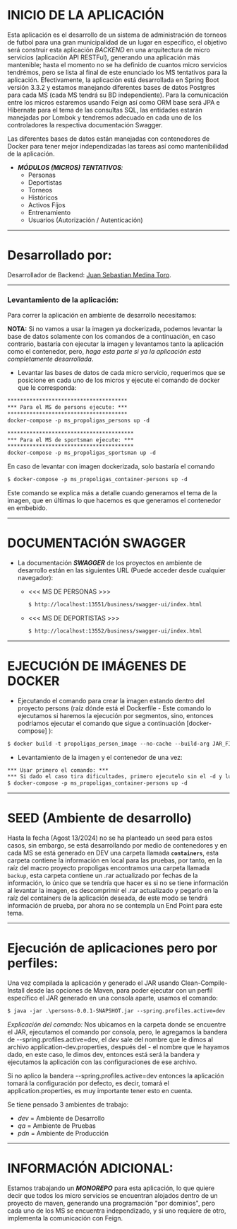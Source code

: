 # INICIO DE LA APLICACIÓN

Esta aplicación es el desarrollo de un sistema de administración de torneos
de futbol para una gran municipalidad de un lugar en específico, el objetivo
será construir esta aplicación _BACKEND_ en una arquitectura de micro servicios 
(aplicación API RESTFul), generando una aplicación más mantenible; hasta el momento 
no se ha definido de cuantos micro servicios tendrémos, pero se lista al final de
este enunciado los MS tentativos para la aplicación. Efectivamente, la aplicación está
desarrollada en Spring Boot versión 3.3.2 y estamos manejando diferentes bases
de datos Postgres para cada MS (cada MS tendrá su BD independiente). Para la comunicación
entre los micros estaremos usando Feign así como ORM base será JPA e Hibernate para el
tema de las consultas SQL, las entidades estarán manejadas por Lombok y tendremos adecuado
en cada uno de los controladores la respectiva documentación Swagger.

Las diferentes bases de datos están manejadas con contenedores de Docker para tener
mejor independizadas las tareas así como mantenibilidad de la aplicación.

* _**MÓDULOS (MICROS) TENTATIVOS**:_
  * Personas
  * Deportistas
  * Torneos
  * Históricos
  * Activos Fíjos
  * Entrenamiento
  * Usuarios (Autorización / Autenticación)

---------------------------------------------------------------------------------------

# Desarrollado por: #
Desarrollador de Backend: [Juan Sebastian Medina Toro](https://www.linkedin.com/in/juan-sebastian-medina-toro-887491249/).

---------------------------------------------------------------------------------------

### Levantamiento de la aplicación:
Para correr la aplicación en ambiente de desarrollo necesitamos:

**NOTA:** Si no vamos a usar la imagen ya dockerizada, podemos levantar la base de
datos solamente con los comandos de a continuación, en caso contrario, bastaría
con ejecutar la imagen y levantamos tanto la aplicación como el contenedor, pero,
_haga esta parte si ya la aplicación está completamente desarrollada_. 
* Levantar las bases de datos de cada micro servicio, requerimos que se
posicione en cada uno de los micros y ejecute el comando de docker que le 
corresponda:

````dockerfile
**************************************
*** Para el MS de persons ejecute: ***
**************************************
docker-compose -p ms_propoligas_persons up -d
````
````dockerfile
****************************************
*** Para el MS de sportsman ejecute: ***
****************************************
docker-compose -p ms_propoligas_sportsman up -d
````

En caso de levantar con imagen dockerizada, solo bastaría el comando
````dockerfile
$ docker-compose -p ms_propoligas_container-persons up -d
````
Este comando se explica más a detalle cuando generamos el tema de la imagen,
que en últimas lo que hacemos es que generamos el contenedor en embebido.

---------------------------------------------------------------------------------------
# DOCUMENTACIÓN SWAGGER #
* La documentación _**SWAGGER**_ de los proyectos en ambiente de desarrollo están
en las siguientes URL (Puede acceder desde cualquier navegador):
  
  * <<< MS DE PERSONAS >>>
    ````dockerfile
    $ http://localhost:13551/business/swagger-ui/index.html
    ````
  * <<< MS DE DEPORTISTAS >>>
    ````dockerfile
    $ http://localhost:13552/business/swagger-ui/index.html
    ````
---------------------------------------------------------------------------------------
# EJECUCIÓN DE IMÁGENES DE DOCKER #

* Ejecutando el comando para crear la imagen estando dentro del proyecto persons 
 (raíz dónde está el Dockerfile - Este comando lo ejecutamos si haremos la
  ejecución por segmentos, sino, entonces podríamos ejecutar el comando que
  sigue a continuación [docker-compose] ):
````dockerfile
$ docker build -t propoligas_person_image --no-cache --build-arg JAR_FILE=target/*.jar .
````

* Levantamiento de la imagen y el contenedor de una vez:
````dockerfile
*** Usar primero el comando: ***
*** Si dado el caso tira dificultades, primero ejecutelo sin el -d y luego con el -d***
$ docker-compose -p ms_propoligas_container-persons up -d
````

---------------------------------------------------------------------------------------
# SEED (Ambiente de desarrollo)
Hasta la fecha (Agost 13/2024) no se ha planteado un seed para estos casos, sin embargo,
se está desarrollando por medio de contenedores y en cada MS se está generado en DEV una
carpeta llamada **``containers``**, esta carpeta contiene la información en local para las
pruebas, por tanto, en la raíz del macro proyecto propoligas encontramos una carpeta
llamada ``backup``, esta carpeta contiene un .rar actualizado por fechas de la información,
lo único que se tendría que hacer es si no se tiene información al levantar la imagen, es
descomprimir el .rar actualizado y pegarlo en la raíz del containers de la aplicación
deseada, de este modo se tendrá información de prueba, por ahora no se contempla un 
End Point para este tema.

---------------------------------------------------------------------------------------
# Ejecución de aplicaciones pero por perfiles:
Una vez compilada la aplicación y generado el JAR usando Clean-Compile-Install
desde las opciones de Maven, para poder ejecutar con un perfil específico el JAR
generado en una consola aparte, usamos el comando:
````dockerfile
$ java -jar .\persons-0.0.1-SNAPSHOT.jar --spring.profiles.active=dev
````
_Explicación del comando:_ Nos ubicamos en la carpeta donde se encuentre el JAR,
ejecutamos el comando por consola, pero, le agregamos la bandera de
--spring.profiles.active=dev, el *dev* sale del nombre que le dimos al archivo
application-dev.properties, después del - el nombre que le hayamos dado, en este 
caso, le dimos dev, entonces está será la bandera y ejecutamos la aplicación con
las configuraciones de ese archivo.

Si no aplico la bandera --spring.profiles.active=dev entonces la aplicación tomará
la configuración por defecto, es decir, tomará el application.properties, es muy
importante tener esto en cuenta.

Se tiene pensado 3 ambientes de trabajo:
* *dev* = Ambiente de Desarrollo
* *qa* = Ambiente de Pruebas
* *pdn* = Ambiente de Producción

---------------------------------------------------------------------------------------
# INFORMACIÓN ADICIONAL:
Estamos trabajando un _**MONOREPO**_ para esta aplicación, lo que quiere decir que
todos los micro servicios se encuentran alojados dentro de un proyecto de maven,
generando una programación "por dominios", pero cada uno de los MS se encuentra
independizado, y si uno requiere de otro, implementa la comunicación con Feign.